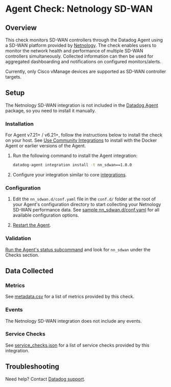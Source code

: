 # Agent Check: Netnology SD-WAN

## Overview

This check monitors SD-WAN controllers through the Datadog Agent using a SD-WAN platform provided by [Netnology][1]. The
check enables users to monitor the network health and performance of multiple SD-WAN controllers simultaneously. Collected
information can then be used for aggregated dashboarding and notifications on configured monitors/alerts.

Currently, only Cisco vManage devices are supported as SD-WAN controller targets.

## Setup

The Netnology SD-WAN integration is not included in the [Datadog Agent][2] package, so you need to install it manually.

### Installation

For Agent v7.21+ / v6.21+, follow the instructions below to install the check on your host. See [Use Community Integrations][10] to install with the Docker Agent or earlier versions of the Agent.

1. Run the following command to install the Agent integration:

   ``` bash
   datadog-agent integration install -t nn_sdwan==1.0.0
   ```

2. Configure your integration similar to core [integrations][3].

### Configuration

1. Edit the `nn_sdwan.d/conf.yaml` file in the `conf.d/` folder at the root of your Agent's configuration directory to start collecting your Netnology SD-WAN performance data. See [sample nn_sdwan.d/conf.yaml][4] for all available configuration options.

2. [Restart the Agent][5].

### Validation

[Run the Agent's status subcommand][6] and look for `nn_sdwan` under the Checks section.

## Data Collected

### Metrics

See [metadata.csv][7] for a list of metrics provided by this check.

### Events

The Netnology SD-WAN integration does not include any events.

### Service Checks

See [service_checks.json][8] for a list of service checks provided by this integration.

## Troubleshooting

Need help? Contact [Datadog support][9].


[1]: https://netnology.io
[2]: https://app.datadoghq.com/account/settings#agent
[3]: https://docs.datadoghq.com/getting_started/integrations/
[4]: https://github.com/DataDog/integrations-extras/blob/master/nn_sdwan/datadog_checks/nn_sdwan/data/conf.yaml.example
[5]: https://docs.datadoghq.com/agent/guide/agent-commands/#start-stop-and-restart-the-agent
[6]: https://docs.datadoghq.com/agent/guide/agent-commands/#agent-status-and-information
[7]: https://github.com/DataDog/integrations-extras/blob/master/nn_sdwan/metadata.csv
[8]: https://github.com/DataDog/integrations-extras/blob/master/nn_sdwan/assets/service_checks.json
[9]: https://docs.datadoghq.com/help/
[10]: https://docs.datadoghq.com/agent/guide/use-community-integrations/ 